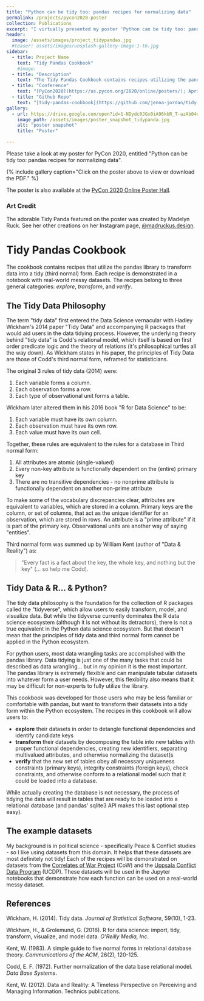 ```yaml
---
title: "Python can be tidy too: pandas recipes for normalizing data"
permalink: /projects/pycon2020-poster
collection: Publications
excerpt: "I virtually presented my poster 'Python can be tidy too: pandas recipes for normalizing data' at PyCon2020, which is accompanied by the Tidy Pandas Cookbook."
header:
  image: /assets/images/project_tidypandas.jpg
  #teaser: assets/images/unsplash-gallery-image-1-th.jpg
sidebar:
  - title: Project Name
    text: "Tidy Pandas Cookbook"
    #image:
  - title: "Description"
    text: "The Tidy Pandas Cookbook contains recipes utilizing the pandas library for wrangling datasets into 3rd normal form. A selection of these recipes are demonstrated in the poster."
  - title: "Conference"
    text: "[PyCon2020](https://us.pycon.org/2020/online/posters/); April-May 2020; Online (originally Pittsburgh)"
  - title: "Github Repo"
    text: "[tidy-pandas-cookbook](https://github.com/jenna-jordan/tidy-pandas-cookbook)"
gallery:
  - url: https://drive.google.com/open?id=1-NDydc0JGx0iA96kbR_T-azAb04qdimf
    image_path: /assets/images/poster_snapshot_tidypanda.jpg
    alt: "poster snapshot"
    title: "Poster"

---
```


Please take a look at my poster for PyCon 2020, entitled "Python can be tidy too: pandas recipes for normalizing data".

{% include gallery caption="Click on the poster above to view or download the PDF." %}

The poster is also available at the [PyCon 2020 Online Poster Hall](https://us.pycon.org/2020/online/posters/).

### Art Credit

The adorable Tidy Panda featured on the poster was created by Madelyn Ruck. See her other creations on her Instagram page, [@madruckus.design](https://www.instagram.com/madruckus.design/).

# Tidy Pandas Cookbook

The cookbook contains recipes that utilize the pandas library to transform data into a tidy (third normal) form. Each recipe is demonstrated in a notebook with real-world messy datasets. The recipes belong to three general categories: *explore*, *transform*, and *verify*.

## The Tidy Data Philosophy

The term "tidy data" first entered the Data Science vernacular with Hadley Wickham's 2014 paper "Tidy Data" and accompanying R packages that would aid users in the data tidying process. However, the underlying theory behind "tidy data" is Codd's relational model, which itself is based on first order predicate logic and the theory of relations (it's philosophical turtles all the way down). As Wickham states in his paper, the principles of Tidy Data are those of Codd's third normal form, reframed for statisticians.

The original 3 rules of tidy data (2014) were:

1. Each variable forms a column.
2. Each observation forms a row.
3. Each type of observational unit forms a table.

Wickham later altered them in his 2016 book "R for Data Science" to be:

1. Each variable must have its own column.
2. Each observation must have its own row.
3. Each value must have its own cell.

Together, these rules are equivalent to the rules for a database in Third normal form:

1. All attributes are atomic (single-valued)
2. Every non-key attribute is functionally dependent on the (entire) primary key
3. There are no transitive dependencies - no nonprime attribute is functionally dependent on another non-prime attribute

To make some of the vocabulary discrepancies clear, attributes are equivalent to variables, which are stored in a column. Primary keys are the column, or set of columns, that act as the unique identifier for an observation, which are stored in rows. An attribute is a "prime attribute" if it is part of the primary key. Observational units are another way of saying "entities".

Third normal form was summed up by William Kent (author of "Data & Reality") as:
> "Every fact is a fact about the key, the whole key, and nothing but the key" (... so help me Codd).

## Tidy Data & R... & Python?

The tidy data philosophy is the foundation for the collection of R packages called the "tidyverse", which allow users to easily transform, model, and visualize data. But while the tidyverse currently dominates the R data science ecosystem (although it is not without its detractors), there is not a true equivalent in the Python data science ecosystem. But that doesn't mean that the principles of tidy data and third normal form cannot be applied in the Python ecosystem.

For python users, most data wrangling tasks are accomplished with the pandas library. Data tidying is just one of the many tasks that could be described as data wrangling... but in my opinion it is the most important. The pandas library is extremely flexible and can manipulate tabular datasets into whatever form a user needs. However, this flexibility also means that it may be difficult for non-experts to fully utilize the library.

This cookbook was developed for those users who may be less familiar or comfortable with pandas, but want to transform their datasets into a tidy form within the Python ecosystem. The recipes in this cookbook will allow users to:

- **explore** their datasets in order to detangle functional dependencies and identify candidate keys
- **transform** their datasets by decomposing the table into new tables with proper functional dependencies, creating new identifiers, separating multivalued attributes, and otherwise normalizing the dataset(s
- **verify** that the new set of tables obey all necessary uniqueness constraints (primary keys), integrity constraints (foreign keys), check constraints, and otherwise conform to a relational model such that it could be loaded into a database.

While actually creating the database is not necessary, the process of tidying the data will result in tables that are ready to be loaded into a relational database (and pandas' sqlite3 API makes this last optional step easy).

## The example datasets

My background is in political science - specifically Peace & Conflict studies - so I like using datasets from this domain. It helps that these datasets are most definitely not tidy! Each of the recipes will be demonstrated on datasets from the [Correlates of War Project](https://correlatesofwar.org/) (CoW) and the [Uppsala Conflict Data Program](https://www.ucdp.uu.se/) (UCDP). These datasets will be used in the Jupyter notebooks that demonstrate how each function can be used on a real-world messy dataset.

## References

Wickham, H. (2014). Tidy data. *Journal of Statistical Software*, 59(10), 1-23.

Wickham, H., & Grolemund, G. (2016). R for data science: import, tidy, transform, visualize, and model data. *O'Reilly Media, Inc*.

Kent, W. (1983). A simple guide to five normal forms in relational database theory. *Communications of the ACM*, 26(2), 120-125.

Codd, E. F. (1972). Further normalization of the data base relational model. *Data Base Systems*.

Kent, W. (2012). Data and Reality: A Timeless Perspective on Perceiving and Managing Information. Technics publications.
